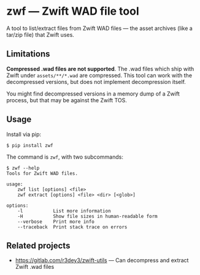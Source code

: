 # zwf — Zwift WAD file tool

A tool to list/extract files from Zwift WAD files — the asset archives (like a tar/zip file) that Zwift uses.

## Limitations

**Compressed .wad files are not supported**. The .wad files which ship with Zwift under `assets/**/*.wad` are compressed. This tool can work with the decompressed versions, but does not implement decompression itself. 

You might find decompressed versions in a memory dump of a Zwift process, but that may be against the Zwift TOS.

## Usage

Install via pip:

```commandline
$ pip install zwf
```

The command is `zwf`, with two subcommands:

```commandline
$ zwf --help
Tools for Zwift WAD files.

usage:
    zwf list [options] <file>
    zwf extract [options] <file> <dir> [<glob>]

options:
    -l           List more information
    -H           Show file sizes in human-readable form
    --verbose    Print more info
    --traceback  Print stack trace on errors
```

## Related projects

* https://gitlab.com/r3dey3/zwift-utils — Can decompress and extract Zwift .wad files
